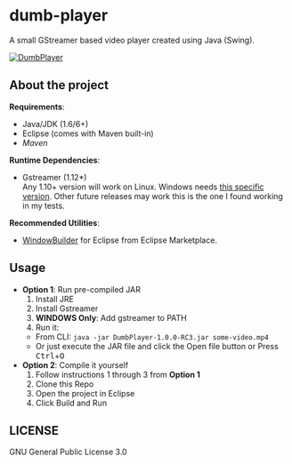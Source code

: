 # dumb-player
A small GStreamer based video player created using Java (Swing).

[![DumbPlayer](https://imgur.com/BMqkCHn.png)](https://github.com/fa7ad/dumb-player/)

## About the project

**Requirements**:

* Java/JDK (1.6/6+)
* Eclipse (comes with Maven built-in)
* *Maven*

**Runtime Dependencies**:

* Gstreamer (1.12*)  
  Any 1.10+ version will work on Linux. Windows needs [this specific version](https://gstreamer.freedesktop.org/data/pkg/windows/1.12.0/gstreamer-1.0-x86_64-1.12.0.msi). Other future releases may work this is the one I found working in my tests.

**Recommended Utilities**:  
* [WindowBuilder](https://www.eclipse.org/windowbuilder/download.php) for Eclipse from Eclipse Marketplace.

## Usage

* **Option 1**: Run pre-compiled JAR
  1. Install JRE
  2. Install Gstreamer
  3. **WINDOWS Only**: Add gstreamer to PATH
  4. Run it:
    * From CLI: `java -jar DumbPlayer-1.0.0-RC3.jar some-video.mp4`
    * Or just execute the JAR file and click the Open file button or Press <kbd>Ctrl</kbd>+<kbd>O</kbd>
* **Option 2**: Compile it yourself
  1. Follow instructions 1 through 3 from **Option 1**
  2. Clone this Repo
  3. Open the project in Eclipse
  4. Click Build and Run
  
## LICENSE
GNU General Public License 3.0

